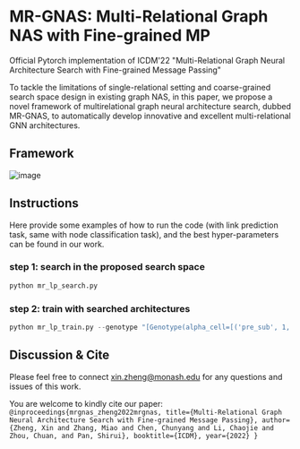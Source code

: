 # MR-GNAS: Multi-Relational Graph NAS with Fine-grained MP

Official Pytorch implementation of ICDM'22 "Multi-Relational Graph Neural Architecture Search with Fine-grained Message Passing"

To tackle the limitations of single-relational setting and coarse-grained search space design in existing graph NAS, in this paper, we propose a novel framework of multirelational graph neural architecture search, dubbed MR-GNAS, to automatically develop innovative and excellent multi-relational GNN architectures.

## Framework
![image](https://github.com/Amanda-Zheng/MR-GNAS/blob/9bdb73b26104cbea78adf410ca0e234ca88e1fb7/mr-gnas.png)


## Instructions
Here provide some examples of how to run the code (with link prediction task, same with node classification task), and the best hyper-parameters can be found in our work.
### step 1: search in the proposed search space

```python 
python mr_lp_search.py
```

### step 2: train with searched architectures
```python 
python mr_lp_train.py --genotype "[Genotype(alpha_cell=[('pre_sub', 1, 0), ('f_sparse_comp', 2, 1), ('f_sparse_comp', 3, 2), ('a_max', 4, 2), ('a_max', 5, 3), ('f_sparse_last', 6, 5), ('f_sparse_last', 7, 5)], concat_node=[4, 5, 6, 7], score_func='sf_DisMult')]"
```
## Discussion & Cite
Please feel free to connect xin.zheng@monash.edu for any questions and issues of this work.

You are welcome to kindly cite our paper:
`
@inproceedings{mrgnas_zheng2022mrgnas,
  title={Multi-Relational Graph Neural Architecture Search with Fine-grained Message Passing},
  author={Zheng, Xin and Zhang, Miao and Chen, Chunyang and Li, Chaojie and Zhou, Chuan, and Pan, Shirui},
  booktitle={ICDM},
  year={2022}
}
`
